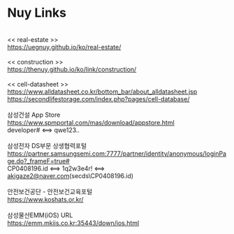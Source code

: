 # Nuy Links
<br><< real-estate >>
<br>https://uegnuy.github.io/ko/real-estate/
<br>
<br><< construction >>
<br>https://thenuy.github.io/ko/link/construction/
<br>
<br><< cell-datasheet >>
<br>https://www.alldatasheet.co.kr/bottom_bar/about_alldatasheet.jsp
<br>https://secondlifestorage.com/index.php?pages/cell-database/
<br>
<br>삼성건설 App Store
<br>https://www.spmportal.com/mas/download/appstore.html
<br>developer# <==> qwe123..
<br>
<br>삼성전자 DS부문 상생협력포털
<br>https://partner.samsungsemi.com:7777/partner/identity/anonymous/loginPage.do?_frameF=true#
<br>CP0408196.id <==> 1q2w3e4r! <==> akigaze2@naver.com(secds\CP0408196.id)
<br>
<br>안전보건공단 - 안전보건교육포털
<br>https://www.koshats.or.kr/
<br>
<br>삼성물산EMM(iOS) URL
<br>https://emm.mkiis.co.kr:35443/down/ios.html
